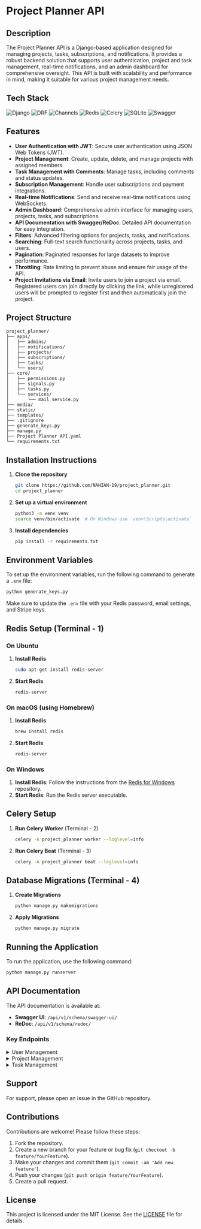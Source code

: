 # Project Planner API

## Description
The Project Planner API is a Django-based application designed for managing projects, tasks, subscriptions, and notifications. It provides a robust backend solution that supports user authentication, project and task management, real-time notifications, and an admin dashboard for comprehensive oversight. This API is built with scalability and performance in mind, making it suitable for various project management needs.

## Tech Stack
<img src="https://img.shields.io/badge/Django-092E20?style=for-the-badge&logo=django&logoColor=white" alt="Django"/> <img src="https://img.shields.io/badge/DRF-FF1709?style=for-the-badge&logo=django&logoColor=white" alt="DRF"/> <img src="https://img.shields.io/badge/Channels-092E20?style=for-the-badge&logo=django&logoColor=white" alt="Channels"/> <img src="https://img.shields.io/badge/Redis-DC382D?style=for-the-badge&logo=redis&logoColor=white" alt="Redis"/> <img src="https://img.shields.io/badge/Celery-37814A?style=for-the-badge&logo=celery&logoColor=white" alt="Celery"/> <img src="https://img.shields.io/badge/SQLite-003B57?style=for-the-badge&logo=sqlite&logoColor=white" alt="SQLite"/> <img src="https://img.shields.io/badge/Swagger-85EA2D?style=for-the-badge&logo=swagger&logoColor=black" alt="Swagger"/>

## Features
- **User Authentication with JWT**: Secure user authentication using JSON Web Tokens (JWT).
- **Project Management**: Create, update, delete, and manage projects with assigned members.
- **Task Management with Comments**: Manage tasks, including comments and status updates.
- **Subscription Management**: Handle user subscriptions and payment integrations.
- **Real-time Notifications**: Send and receive real-time notifications using WebSockets.
- **Admin Dashboard**: Comprehensive admin interface for managing users, projects, tasks, and subscriptions.
- **API Documentation with Swagger/ReDoc**: Detailed API documentation for easy integration.
- **Filters**: Advanced filtering options for projects, tasks, and notifications.
- **Searching**: Full-text search functionality across projects, tasks, and users.
- **Pagination**: Paginated responses for large datasets to improve performance.
- **Throttling**: Rate limiting to prevent abuse and ensure fair usage of the API.
- **Project Invitations via Email**: Invite users to join a project via email. Registered users can join directly by clicking the link, while unregistered users will be prompted to register first and then automatically join the project.

## Project Structure

```
project_planner/
├── apps/
│   ├── admins/
│   ├── notifications/
│   ├── projects/
│   ├── subscriptions/
│   ├── tasks/
│   └── users/
├── core/
│   ├── permissions.py
│   ├── signals.py
│   ├── tasks.py
│   └── services/
│       └── mail_service.py
├── media/
├── static/
├── templates/
├── .gitignore
├── generate_keys.py
├── manage.py
├── Project Planner API.yaml
└── requirements.txt
```

## Installation Instructions

1. **Clone the repository**
   ```bash
   git clone https://github.com/NAHIAN-19/project_planner.git
   cd project_planner
   ```

2. **Set up a virtual environment**
   ```bash
   python3 -m venv venv
   source venv/bin/activate  # On Windows use `venv\Scripts\activate`
   ```

3. **Install dependencies**
   ```bash
   pip install -r requirements.txt
   ```

## Environment Variables
To set up the environment variables, run the following command to generate a `.env` file:
```bash
python generate_keys.py
```
Make sure to update the `.env` file with your Redis password, email settings, and Stripe keys.

## Redis Setup (Terminal - 1)
### On Ubuntu
1. **Install Redis**
   ```bash
   sudo apt-get install redis-server
   ```
2. **Start Redis**
   ```bash
   redis-server
   ```

### On macOS (using Homebrew)
1. **Install Redis**
   ```bash
   brew install redis
   ```
2. **Start Redis**
   ```bash
   redis-server
   ```

### On Windows
1. **Install Redis**: Follow the instructions from the [Redis for Windows](https://github.com/microsoftarchive/redis/releases) repository.
2. **Start Redis**: Run the Redis server executable.

## Celery Setup
1. **Run Celery Worker** (Terminal - 2)
   ```bash
   celery -A project_planner worker --loglevel=info
   ```

2. **Run Celery Beat** (Terminal - 3)
   ```bash
   celery -A project_planner beat --loglevel=info
   ```

## Database Migrations (Terminal - 4)
1. **Create Migrations**
   ```bash
   python manage.py makemigrations
   ```

2. **Apply Migrations**
   ```bash
   python manage.py migrate
   ```

## Running the Application
To run the application, use the following command:
```bash
python manage.py runserver
```

## API Documentation
The API documentation is available at:
- **Swagger UI**: `/api/v1/schema/swagger-ui/`
- **ReDoc**: `/api/v1/schema/redoc/`

### Key Endpoints
<details>
<summary>User Management</summary>

- `POST /api/v1/users/register/` - User registration
  - **Request Body**:
    ```json
    {
      "username": "abc",
      "email": "abc@gmail.com",
      "password": "project123",
      "password2": "project123"
    }
    ```
  - **Response**:
    ```json
    {
      "message": "Registration successful. Please verify your email.",
      "email": "abc@gmail.com"
    }
    ```

- `POST /api/v1/users/login/` - User login
  - **Request Body**:
    ```json
    {
      "username": "abc",
      "password": "project123"
    }
    ```
  - **Response**:
    ```json
    {
      "refresh": "eyJhbGciOiJIUzI1NiIsInR5cCI6IkpXVCJ9...",
      "access": "eyJhbGciOiJIUzI1NiIsInR5cCI6IkpXVCJ9...",
      "username": "abc",
      "email": "abc@gmail.com",
      "role": "user"
    }
    ```

- `POST /api/v1/users/logout/` - User logout
  - **Response**:
    ```json
    {
      "message": "Logged out successfully"
    }
    ```

- `POST /api/v1/users/otp/verify/` - Verify OTP for registration
  - **Request Body**:
    ```json
    {
      "email": "abc@gmail.com",
      "otp": "726729",
      "purpose": "REGISTRATION"
    }
    ```
  - **Response**:
    ```json
    {
      "refresh": "eyJhbGciOiJIUzI1NiIsInR5cCI6IkpXVCJ9...",
      "access": "eyJhbGciOiJIUzI1NiIsInR5cCI6IkpXVCJ9...",
      "username": "abc",
      "email": "abc@gmail.com",
      "role": "user"
    }
    ```

- `GET/PUT /api/v1/users/profile/` - User profile management
</details>

<details>
<summary>Project Management</summary>

- `GET/POST /api/v1/admins/projects/` - List/Create projects
  - **Request Body**:
    ```json
    {
      "name": "New Project",
      "description": "Project description",
      "members": [2]
    }
    ```
  - **Response**:
    ```json
    {
      "id": 1,
      "name": "New Project",
      "description": "Project description",
      "created_at": "2024-12-21T22:42:26.389065+06:00",
      "total_tasks": 0,
      "status": "not_started",
      "due_date": "2024-12-31T00:00:00+06:00",
      "total_member_count": 1,
      "owner": {
        "id": 1,
        "username": "abc"
      },
      "members": [
        {
          "id": 1,
          "user": "abc",
          "joined_at": "2024-12-21T22:42:41.135085+06:00",
          "membership_url": "http://127.0.0.1:8000/api/v1/projects/memberships/1/",
          "role": "owner"
        },
        {
          "id": 2,
          "user": "jhon",
          "joined_at": "2024-12-21T22:42:41.145085+06:00",
          "membership_url": "http://127.0.0.1:8000/api/v1/projects/memberships/2/",
          "role": "owner"
        }
      ]
    }
    ```

- `GET/PUT/DELETE /api/v1/admins/projects/{id}/` - Retrieve/Update/Delete project
</details>

<details>
<summary>Task Management</summary>

- `GET /api/v1/tasks/` - List tasks
  - **Response**:
    ```json
    {
      "count": 3,
      "next": null,
      "previous": null,
      "results": [
        {
          "id": 1,
          "name": "task001",
          "due_date": "2026-01-01T00:00:00+06:00",
          "status": "completed"
        },
        {
          "id": 2,
          "name": "task002",
          "due_date": "2025-01-10T19:38:50+06:00",
          "status": "overdue"
        },
        {
          "id": 3,
          "name": "task003",
          "due_date": null,
          "status": "not_started"
        }
      ]
    }
    ```

- `GET/PUT/DELETE /api/v1/tasks/{id}/` - Retrieve/Update/Delete task
</details>

## Support
For support, please open an issue in the GitHub repository.

## Contributions
Contributions are welcome! Please follow these steps:
1. Fork the repository.
2. Create a new branch for your feature or bug fix (`git checkout -b feature/YourFeature`).
3. Make your changes and commit them (`git commit -am 'Add new feature'`).
4. Push your changes (`git push origin feature/YourFeature`).
5. Create a pull request.

## License
This project is licensed under the MIT License. See the [LICENSE](LICENSE) file for details.